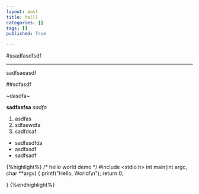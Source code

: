 ```yaml
---
layout: post
title: helll
categories: []
tags: []
published: True

---
```


#ssadfasdfsdf

---
sadfsaeasdf

##sdfasdf

~dasdfa~

**sadfasfsa**
*sadfa*

1. asdfas
2. sdfaswdfa
3. sadfdsaf

* sadfasdfda
* asdfasdf
* sadfsadf

{%highlight%}
/* hello world demo */
#include <stdio.h>
int main(int argc, char **argv)
{
    printf("Hello, World!\n");
    return 0;

}
{%endhighlight%}
